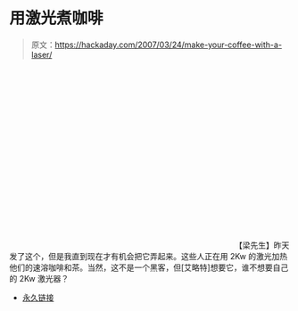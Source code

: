 # 用激光煮咖啡

> 原文：<https://hackaday.com/2007/03/24/make-your-coffee-with-a-laser/>

<object width="400" height="325"><param value="http://www.youtube.com/v/OYvynmK0Slo" name="movie"> <param value="transparent" name="wmode"></object> 
【梁先生】昨天发了这个，但是我直到现在才有机会把它弄起来。这些人正在用 2Kw 的激光加热他们的速溶咖啡和茶。当然，这不是一个黑客，但[艾略特]想要它，谁不想要自己的 2Kw 激光器？

*   [永久链接](http://www.youtube.com/watch?v=OYvynmK0Slo)